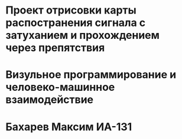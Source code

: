 # Проект отрисовки карты распостранения сигнала с затуханием и прохождением через препятствия
# Визульное программирование и человеко-машинное взаимодействие
# Бахарев Максим ИА-131
